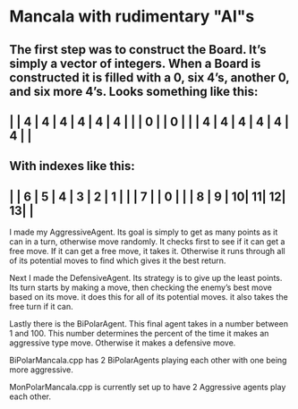 # Mancala with rudimentary "AI"s


The first step was to construct the Board. It’s simply a vector of integers. When a Board is constructed it is filled with a 0, six 4’s, another 0, and six more 4’s. Looks something like this:
---------------------------------        
|   | 4 | 4 | 4 | 4 | 4 | 4 |   |
| 0 |		                    | 0 |
|   | 4 | 4 | 4 | 4 | 4 | 4 |   |
---------------------------------
With indexes like this:
---------------------------------        
|   | 6 | 5 | 4 | 3 | 2 | 1 |   |
| 7 |		                    | 0 |
|   | 8 | 9 | 10| 11| 12| 13|   |
---------------------------------

I made my AggressiveAgent. Its goal is simply to get as many points as it can in a turn, otherwise move randomly. It checks first to see if it can get a free move. If it can get a free move, it takes it. Otherwise it runs through all of its potential moves to find which gives it the best return.
	
Next I made the DefensiveAgent. Its strategy is to give up the least points. Its turn starts by making a move, then checking the enemy’s best move based on its move. it does this for all of its potential moves. it also takes the free turn if it can.

Lastly there is the BiPolarAgent. This final agent takes in a number between 1 and 100. This number determines the percent of the time it makes an aggressive type move. Otherwise it makes a defensive move.


BiPolarMancala.cpp has 2 BiPolarAgents playing each other with one being more aggressive.

MonPolarMancala.cpp is currently set up to have 2 Aggressive agents play each other.
